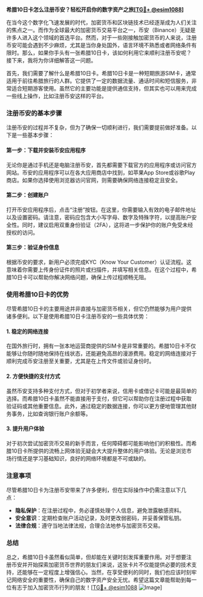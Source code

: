 **希腊10日卡怎么注册币安？轻松开启你的数字资产之旅[[TG💪+ @esim1088](https://t.me/s/esim1088)]**

在当今这个数字化飞速发展的时代，加密货币和区块链技术已经逐渐成为人们关注的焦点之一。而作为全球最大的加密货币交易平台之一，币安（Binance）无疑是许多人进入这个领域的首选平台。然而，对于一些刚接触加密货币的人来说，注册币安可能会遇到不少麻烦，尤其是当你身处国外，语言环境不熟悉或者网络条件有限时。那么，如果你手头有一张希腊10日卡，该如何利用它来顺利注册币安呢？接下来，我将为你详细解答这一问题。

首先，我们需要了解什么是希腊10日卡。希腊10日卡是一种短期旅游SIM卡，通常适用于前往希腊旅行的人群。它提供了一定的数据流量、通话时间和短信服务，非常适合短期游客使用。虽然它的主要功能是提供通信支持，但其实也可以用来完成一些线上操作，比如注册币安这样的平台。

### 注册币安的基本步骤

注册币安的过程并不复杂，但为了确保一切顺利进行，我们需要提前做好准备。以下是一些基本步骤：

#### 第一步：下载并安装币安应用程序
无论你是通过手机还是电脑注册币安，首先都需要下载官方的应用程序或访问官方网站。币安的应用程序可以在各大应用商店中找到，如苹果App Store或谷歌Play商店。如果你选择使用浏览器访问官网，则需要确保网络连接稳定且安全。

#### 第二步：创建账户
打开币安应用程序后，点击“注册”按钮。在这里，你需要输入有效的电子邮件地址以及设置密码。请注意，密码应包含大小写字母、数字及特殊字符，以提高账户安全性。同时，建议启用双重身份验证（2FA），这将进一步保护你的账户免受未经授权的访问。

#### 第三步：验证身份信息
根据币安的要求，新用户必须完成KYC（Know Your Customer）认证流程。这意味着你需要上传身份证件的照片或扫描件，并填写相关信息。在这个过程中，希腊10日卡可以帮助你解决网络问题，确保上传过程顺畅无阻。

### 使用希腊10日卡的优势

尽管希腊10日卡的主要用途并非直接与加密货币相关，但它仍然能够为用户提供诸多便利。以下是使用希腊10日卡注册币安的一些具体优势：

#### 1. 稳定的网络连接
在国外旅行时，拥有一张本地运营商提供的SIM卡是非常重要的。希腊10日卡不仅能够让你随时随地保持在线状态，还能避免高昂的漫游费用。稳定的网络连接对于顺利完成币安注册至关重要，尤其是在上传文件或验证身份时。

#### 2. 方便快捷的支付方式
虽然币安支持多种支付方式，但对于初学者来说，信用卡或借记卡可能是最简单的选择。而希腊10日卡虽然不能直接用于支付，但它可以帮助你在注册过程中获取验证码或其他重要信息。此外，通过稳定的数据连接，你可以更方便地管理其他财务事务，比如查询银行账户余额等。

#### 3. 提升用户体验
对于初次尝试加密货币交易的新手而言，任何障碍都可能影响他们的积极性。而希腊10日卡所提供的流畅上网体验无疑会大大提升整体的用户体验。无论是浏览市场行情还是学习基础知识，良好的网络环境都是不可或缺的。

### 注意事项

尽管希腊10日卡为注册币安带来了许多便利，但在实际操作中仍需注意以下几点：

- **隐私保护**：在注册过程中，务必谨慎处理个人信息，避免泄露敏感资料。
- **安全意识**：定期检查账户活动记录，及时更改弱密码，并妥善保管私钥。
- **法律合规**：遵守当地法律法规，合理合法地参与加密货币交易。

### 总结

总之，希腊10日卡虽然看似简单，但却能在关键时刻发挥重要作用。对于想要注册币安并开始探索加密货币世界的朋友们来说，这张卡片不仅能提供必要的技术支持，还能够在一定程度上增强信心。当然，在享受便利的同时，我们也应该时刻牢记网络安全的重要性，确保自己的数字资产安全无忧。希望这篇文章能帮助到每一位有志于加入加密货币行列的朋友！[[TG💪+ @esim1088](https://t.me/s/esim1088) ![Image](https://i.postimg.cc/4NQfJmqS/Snipaste-2025-05-13-00-14-12.png)]